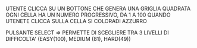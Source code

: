 UTENTE CLICCA SU UN BOTTONE CHE GENERA UNA GRIGLIA QUADRATA 
OGNI CELLA HA UN NUMERO PROGRESSIVO, DA 1  A 100
QUANDO UTENETE CLICCA SULLA CELLA SI COLORADI AZZURRO 

PULSANTE SELECT => PERMETTE DI SCEGLIERE TRA 3 LIVELLI DI DIFFICOLTA' (EASY(100), MEDIUM (81), HARD(49))
